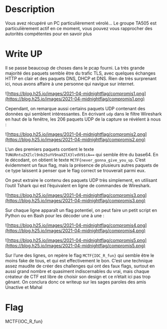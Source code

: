 # Description
Vous avez récupéré un PC particulièrement vérolé... Le groupe TA505 est particulièrement actif en ce moment, vous pouvez vous rapprocher des autorités compétentes pour en savoir plus

# Write UP
Il se passe beaucoup de choses dans le pcap fourni. La très grande 
majorité des paquets semble être du trafic TLS, avec quelques échanges 
HTTP en clair et des paquets DNS, DHCP et DNS. Rien de très surprenant 
ici, nous avons affaire à une personne qui navigue sur internet.

![https://blog.h25.io/images/2021-04-midnightflag/compromis1.png](https://blog.h25.io/images/2021-04-midnightflag/compromis1.png)

Cependant, on remarque aussi certains paquets UDP contenant des données qui semblent intéressantes. En écrivant `udp` dans le filtre Wireshark en haut de la fenêtre, les 206 paquets UDP de la capture se révèlent à nous :

![https://blog.h25.io/images/2021-04-midnightflag/compromis2.png](https://blog.h25.io/images/2021-04-midnightflag/compromis2.png)

L’un des premiers paquets contient le texte `TUNURntuZXZlcl9nb25uYV9naXZlX3lvdV91cA==` qui semble être du base64. En le décodant, on obtient le texte `MCTF{never_gonna_give_you_up`.
 C’est évidemment un faux flag, mais la présence de plusieurs autres 
paquets de ce type laissent à penser que le flag correct se trouverait 
parmi eux.

On peut extraire le contenu des paquets UDP très simplement, en 
utilisant l’outil Tshark qui est l’équivalent en ligne de commandes de 
Wireshark.

![https://blog.h25.io/images/2021-04-midnightflag/compromis3.png](https://blog.h25.io/images/2021-04-midnightflag/compromis3.png)

Sur chaque ligne apparaît un flag potentiel, on peut faire un petit script en Python ou en Bash pour les décoder une à une :

![https://blog.h25.io/images/2021-04-midnightflag/compromis4.png](https://blog.h25.io/images/2021-04-midnightflag/compromis4.png)

![https://blog.h25.io/images/2021-04-midnightflag/compromis5.png](https://blog.h25.io/images/2021-04-midnightflag/compromis5.png)

Sur l’une des lignes, on repère le flag `MCTF{IOC_R_fun}`
 qui semble être le moins fake de tous, et qui est effectivement le bon.
 C’est une technique assez maudite de créer des challenges qui ont des 
faux flags, surtout en aussi grand nombre et quasiment indiscernables du
 vrai, mais chaque créateur de CTF est libre de choisir son design et ce
 n’était ici pas trop gênant. On conclura donc ce writeup sur les sages 
paroles des amis Unactive et Mahal

# Flag
MCTF{IOC_R_fun}